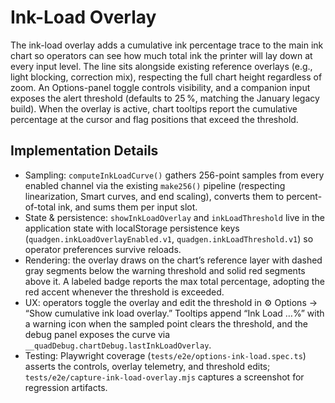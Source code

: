 # Ink-Load Overlay

The ink-load overlay adds a cumulative ink percentage trace to the main ink chart so operators can see how much total ink the printer will lay down at every input level. The line sits alongside existing reference overlays (e.g., light blocking, correction mix), respecting the full chart height regardless of zoom. An Options-panel toggle controls visibility, and a companion input exposes the alert threshold (defaults to 25 %, matching the January legacy build). When the overlay is active, chart tooltips report the cumulative percentage at the cursor and flag positions that exceed the threshold.

## Implementation Details

- Sampling: `computeInkLoadCurve()` gathers 256-point samples from every enabled channel via the existing `make256()` pipeline (respecting linearization, Smart curves, and end scaling), converts them to percent-of-total ink, and sums them per input slot.  
- State & persistence: `showInkLoadOverlay` and `inkLoadThreshold` live in the application state with localStorage persistence keys (`quadgen.inkLoadOverlayEnabled.v1`, `quadgen.inkLoadThreshold.v1`) so operator preferences survive reloads.  
- Rendering: the overlay draws on the chart’s reference layer with dashed gray segments below the warning threshold and solid red segments above it. A labeled badge reports the max total percentage, adopting the red accent whenever the threshold is exceeded.  
- UX: operators toggle the overlay and edit the threshold in ⚙️ Options → “Show cumulative ink load overlay.” Tooltips append “Ink Load …%” with a warning icon when the sampled point clears the threshold, and the debug panel exposes the curve via `__quadDebug.chartDebug.lastInkLoadOverlay`.  
- Testing: Playwright coverage (`tests/e2e/options-ink-load.spec.ts`) asserts the controls, overlay telemetry, and threshold edits; `tests/e2e/capture-ink-load-overlay.mjs` captures a screenshot for regression artifacts.
